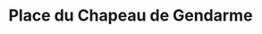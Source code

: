 ---
title: "Place du Chapeau de Gendarme"
url: /angers/place-du-chapeau-de-gendarme/
shop: centre commercial
---